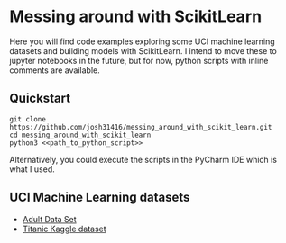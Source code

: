 # Messing around with ScikitLearn

Here you will find code examples exploring some UCI machine learning datasets and building models with ScikitLearn.
I intend to move these to jupyter notebooks in the future, but for now, python scripts with inline comments are available.

## Quickstart

```
git clone https://github.com/josh31416/messing_around_with_scikit_learn.git
cd messing_around_with_scikit_learn
python3 <<path_to_python_script>>
```

Alternatively, you could execute the scripts in the PyCharm IDE which is what I used.

## UCI Machine Learning datasets

- [Adult Data Set](https://github.com/josh31416/messing_around_with_scikit_learn/tree/master/adult_uci_dataset)
- [Titanic Kaggle dataset](https://github.com/josh31416/messing_around_with_scikit_learn/tree/master/titanic_kaggle)
